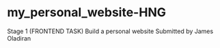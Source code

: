 # my_personal_website-HNG
Stage 1 (FRONTEND TASK) Build a personal website 
Submitted by James Oladiran
